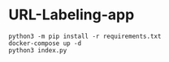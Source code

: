 # URL-Labeling-app

```
python3 -m pip install -r requirements.txt
docker-compose up -d
python3 index.py
```
